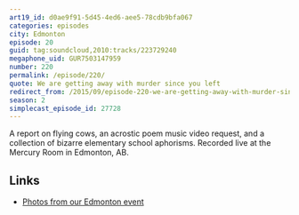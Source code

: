 ```yaml
---
art19_id: d0ae9f91-5d45-4ed6-aee5-78cdb9bfa067
categories: episodes
city: Edmonton
episode: 20
guid: tag:soundcloud,2010:tracks/223729240
megaphone_uid: GUR7503147959
number: 220
permalink: /episode/220/
quote: We are getting away with murder since you left
redirect_from: /2015/09/episode-220-we-are-getting-away-with-murder-since-you-left-edmonton/
season: 2
simplecast_episode_id: 27728
---
```


A report on flying cows, an acrostic poem music video request, and a collection of bizarre elementary school aphorisms. Recorded live at the Mercury Room in Edmonton, AB.


## Links
- [Photos from our Edmonton event](https://www.facebook.com/media/set/?set=a.10153309299673600.1073741843.121054468599&type=3)